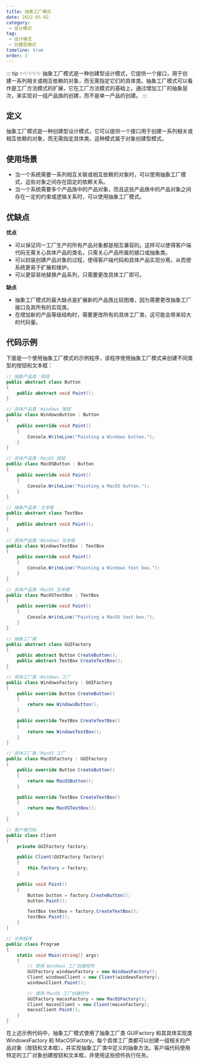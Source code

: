 ```yaml
---
title: 抽象工厂模式
date: 2022-05-02
category:
 - 设计模式
tag: 
 - 设计模式
 - 创建型模式
timeline: true
order: 3
---
```

::: tip ✨✨✨✨✨
抽象工厂模式是一种创建型设计模式，它提供一个接口，用于创建一系列相关或相互依赖的对象，而无需指定它们的具体类。抽象工厂模式可以看作是工厂方法模式的扩展，它在工厂方法模式的基础上，通过增加工厂的抽象层次，来实现对一组产品族的创建，而不是单一产品的创建。
:::

<!-- more -->

## 定义

抽象工厂模式是一种创建型设计模式，它可以提供一个接口用于创建一系列相关或相互依赖的对象，而无需指定具体类。这种模式属于对象创建型模式。

## 使用场景
- 当一个系统需要一系列相互关联或相互依赖的对象时，可以使用抽象工厂模式，这些对象之间存在固定的依赖关系。
- 当一个系统需要多个产品族中的产品对象，而且这些产品族中的产品对象之间存在一定的约束或逻辑关系时，可以使用抽象工厂模式。

## 优缺点

**优点**
- 可以保证同一工厂生产的所有产品对象都是相互兼容的。这样可以使得客户端代码无需关心具体产品的类名，只需关心产品所属的接口或抽象类。
- 可以封装创建产品对象的过程，使得客户端代码和具体产品实现分离，从而使系统更易于扩展和维护。
- 可以更容易地替换产品系列，只需要更改具体工厂即可。

**缺点**
- 抽象工厂模式的最大缺点是扩展新的产品族比较困难，因为需要更改抽象工厂接口及其所有的实现类。
- 在增加新的产品等级结构时，需要更改所有的具体工厂类，这可能会带来较大的代码量。

## 代码示例

下面是一个使用抽象工厂模式的示例程序，该程序使用抽象工厂模式来创建不同类型的按钮和文本框：

```cs
// 抽象产品类：按钮
public abstract class Button
{
    public abstract void Paint();
}

// 具体产品类：Windows 按钮
public class WindowsButton : Button
{
    public override void Paint()
    {
        Console.WriteLine("Painting a Windows button.");
    }
}

// 具体产品类：MacOS 按钮
public class MacOSButton : Button
{
    public override void Paint()
    {
        Console.WriteLine("Painting a MacOS button.");
    }
}

// 抽象产品类：文本框
public abstract class TextBox
{
    public abstract void Paint();
}

// 具体产品类：Windows 文本框
public class WindowsTextBox : TextBox
{
    public override void Paint()
    {
        Console.WriteLine("Painting a Windows text box.");
    }
}

// 具体产品类：MacOS 文本框
public class MacOSTextBox : TextBox
{
    public override void Paint()
    {
        Console.WriteLine("Painting a MacOS text box.");
    }
}

// 抽象工厂类
public abstract class GUIFactory
{
    public abstract Button CreateButton();
    public abstract TextBox CreateTextBox();
}

// 具体工厂类：Windows 工厂
public class WindowsFactory : GUIFactory
{
    public override Button CreateButton()
    {
        return new WindowsButton();
    }

    public override TextBox CreateTextBox()
    {
        return new WindowsTextBox();
    }
}

// 具体工厂类：MacOS 工厂
public class MacOSFactory : GUIFactory
{
    public override Button CreateButton()
    {
        return new MacOSButton();
    }

    public override TextBox CreateTextBox()
    {
        return new MacOSTextBox();
    }
}

// 客户端代码
public class Client
{
    private GUIFactory factory;

    public Client(GUIFactory factory)
    {
        this.factory = factory;
    }

    public void Paint()
    {
        Button button = factory.CreateButton();
        button.Paint();

        TextBox textBox = factory.CreateTextBox();
        textBox.Paint();
    }
}

// 示例程序
public class Program
{
    static void Main(string[] args)
    {
        // 使用 Windows 工厂创建控件
        GUIFactory windowsFactory = new WindowsFactory();
        Client windowsClient = new Client(windowsFactory);
        windowsClient.Paint();

        // 使用 MacOS 工厂创建控件
        GUIFactory macosFactory = new MacOSFactory();
        Client macosClient = new Client(macosFactory);
        macosClient.Paint();
    }
}
```

在上述示例代码中，抽象工厂模式使用了抽象工厂类 GUIFactory 和其具体实现类 WindowsFactory 和 MacOSFactory。每个具体工厂类都可以创建一组相关的产品对象（按钮和文本框），并实现抽象工厂类中定义的抽象方法。客户端代码使用特定的工厂对象创建按钮和文本框，并使用这些控件执行任务。